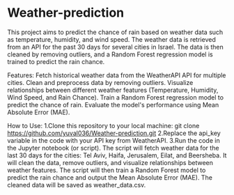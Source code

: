 # Weather-prediction
This project aims to predict the chance of rain based on weather data such as temperature, humidity, and wind speed. The weather data is retrieved from an API for the past 30 days for several cities in Israel. The data is then cleaned by removing outliers, and a Random Forest regression model is trained to predict the rain chance.

Features:
Fetch historical weather data from the WeatherAPI API for multiple cities.
Clean and preprocess data by removing outliers.
Visualize relationships between different weather features (Temperature, Humidity, Wind Speed, and Rain Chance).
Train a Random Forest regression model to predict the chance of rain.
Evaluate the model's performance using Mean Absolute Error (MAE).

How to Use:
1.Clone this repository to your local machine: git clone https://github.com/yuval036/Weather-prediction.git
2.Replace the api_key variable in the code with your API key from WeatherAPI.
3.Run the code in the Jupyter notebook (or script).
   The script will fetch weather data for the last 30 days for the cities: Tel Aviv, Haifa, Jerusalem, Eilat, and Beersheba.
   It will clean the data, remove outliers, and visualize relationships between weather features.
   The script will then train a Random Forest model to predict the rain chance and output the Mean Absolute Error (MAE).
   The cleaned data will be saved as weather_data.csv.
